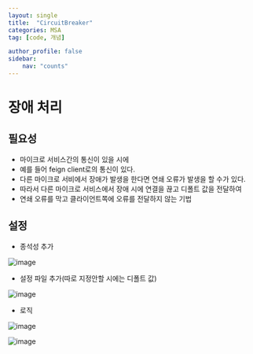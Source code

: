 ```yaml
---
layout: single
title:  "CircuitBreaker"
categories: MSA
tag: [code, 개념]

author_profile: false
sidebar:
    nav: "counts"
---
```


# 장애 처리

## 필요성

- 마이크로 서비스간의 통신이 있을 시에
- 예를 들어 feign client로의 통신이 있다.
- 다른 마이크로 서비에서 장애가 발생을 한다면 연쇄 오류가 발생을 할 수가 있다.
- 따라서 다른 마이크로 서비스에서 장애 시에 연결을 끊고 디폴트 값을 전달하여
- 연쇄 오류를 막고 클라이언트쪽에 오류를 전달하지 않는 기법

## 설정

- 종석성 추가

![image](https://user-images.githubusercontent.com/108928206/229259237-4ebd65a6-7c76-49f5-8e3c-594225d19622.png)

- 설정 파일 추가(따로 지정안할 시에는 디폴트 값)

![image](https://user-images.githubusercontent.com/108928206/229259276-7fdda5a0-5b2a-4eb5-b1a6-1ef6a66c4b42.png)

- 로직

![image](https://user-images.githubusercontent.com/108928206/229259285-f5b2eef3-7d9d-43fb-a364-f6d4656f6c05.png)

![image](https://user-images.githubusercontent.com/108928206/229259304-af70100d-ad4c-46bf-902b-fae93f483fb2.png)




